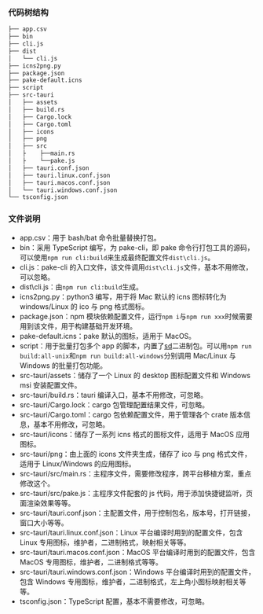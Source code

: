 ### 代码树结构

```bash
├── app.csv
├── bin
├── cli.js
├── dist
│   └── cli.js
├── icns2png.py
├── package.json
├── pake-default.icns
├── script
├── src-tauri
│   ├── assets
│   ├── build.rs
│   ├── Cargo.lock
│   ├── Cargo.toml
│   ├── icons
│   ├── png
│   ├── src
│   ├    ├──main.rs
│   ├    └──pake.js
│   ├── tauri.conf.json
│   ├── tauri.linux.conf.json
│   ├── tauri.macos.conf.json
│   └── tauri.windows.conf.json
└── tsconfig.json
```

### 文件说明
- app.csv：用于 bash/bat 命令批量替换打包。
- bin：采用 TypeScript 编写，为 pake-cli，即 pake 命令行打包工具的源码，可以使用`npm run cli:build`来生成最终配置文件`dist\cli.js`。
- cli.js：pake-cli 的入口文件，该文件调用`dist\cli.js`文件，基本不用修改，可以忽略。
- dist\cli.js：由`npm run cli:build`生成。
- icns2png.py：python3 编写，用于将 Mac 默认的 icns 图标转化为 windows/Linux 的 ico 与 png 格式图标。
- package.json：npm 模块依赖配置文件，运行`npm i`与`npm run xxx`时候需要用到该文件，用于构建基础开发环境。
- pake-default.icns：pake 默认的图标，适用于 MacOS。
- script：用于批量打包多个 app 的脚本，内置了[sd](https://github.com/chmln/sd)二进制包。可以用`npm run build:all-unix`和`npm run build:all-windows`分别调用 Mac/Linux 与 Windows 的批量打包功能。
- src-tauri/assets：储存了一个 Linux 的 desktop 图标配置文件和 Windows msi 安装配置文件。
- src-tauri/build.rs：tauri 编译入口，基本不用修改，可忽略。
- src-tauri/Cargo.lock：cargo 包管理配置结果文件，可忽略。
- src-tauri/Cargo.toml：cargo 包依赖配置文件，用于管理各个 crate 版本信息，基本不用修改，可忽略。
- src-tauri/icons：储存了一系列 icns 格式的图标文件，适用于 MacOS 应用图标。
- src-tauri/png：由上面的 icons 文件夹生成，储存了 ico 与 png 格式文件，适用于 Linux/Windows 的应用图标。
- src-tauri/src/main.rs：主程序文件，需要修改程序，跨平台移植方案，重点修改这个。
- src-tauri/src/pake.js：主程序文件配套的 js 代码，用于添加快捷键监听，页面渲染效果等等。
- src-tauri/tauri.conf.json：主配置文件，用于控制包名，版本号，打开链接，窗口大小等等。
- src-tauri/tauri.linux.conf.json：Linux 平台编译时用到的配置文件，包含 Linux 专用图标，维护者，二进制格式，映射相关等等。
- src-tauri/tauri.macos.conf.json：MacOS 平台编译时用到的配置文件，包含 MacOS 专用图标，维护者，二进制格式等等。
- src-tauri/tauri.windows.conf.json：Windows 平台编译时用到的配置文件，包含 Windows 专用图标，维护者，二进制格式，左上角小图标映射相关等等。
- tsconfig.json：TypeScript 配置，基本不需要修改，可忽略。
